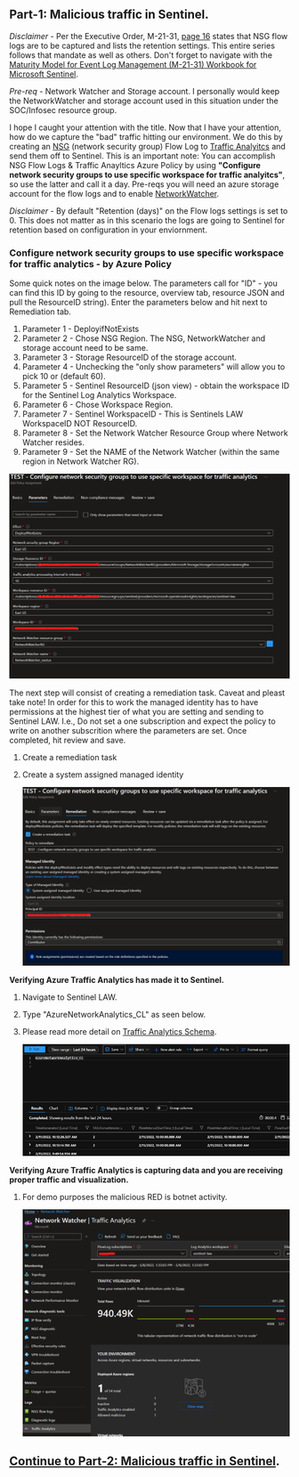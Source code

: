 ## Part-1: Malicious traffic in Sentinel. ##

*Disclaimer* - Per the Executive Order, M-21-31, [page 16](https://www.whitehouse.gov/wp-content/uploads/2021/08/M-21-31-Improving-the-Federal-Governments-Investigative-and-Remediation-Capabilities-Related-to-Cybersecurity-Incidents.pdf) states that NSG flow logs are to be captured and lists the retention settings. This entire series follows that mandate as well as others. Don't forget to navigate with the [Maturity Model for Event Log Management (M-21-31) Workbook for Microsoft Sentinel](https://techcommunity.microsoft.com/t5/public-sector-blog/microsoft-sentinel-maturity-model-for-event-log-management-m-21/ba-p/3074336). 

*Pre-req* - Network Watcher and Storage account. I personally would keep the NetworkWatcher and storage account used in this situation under the SOC/Infosec resource group.

I hope I caught your attention with the title.  Now that I have your attention, how do we capture the "bad" traffic hitting our environment.  We do this by creating an [NSG](https://docs.microsoft.com/en-us/azure/network-watcher/nsg-flow-logs-policy-portal) (network security group) Flow Log to [Traffic Analyitcs](https://docs.microsoft.com/en-us/azure/network-watcher/traffic-analytics-policy-portal) and send them off to Sentinel. This is an important note: You can accomplish NSG Flow Logs & Traffic Anayltics Azure Policy by using **"Configure network security groups to use specific workspace for traffic analyitcs"**, so use the latter and call it a day. Pre-reqs you will need an azure storage account for the flow logs and to enable [NetworkWatcher](https://docs.microsoft.com/en-us/azure/network-watcher/network-watcher-create). 

*Disclaimer* - By default "Retention (days)" on the Flow logs settings is set to 0. This does not matter as in this scenario the logs are going to Sentinel for retention based on configuration in your enviornment.

### Configure network security groups to use specific workspace for traffic analytics - by Azure Policy ###
Some quick notes on the image below. The parameters call for "ID" - you can find this ID by going to the resource, overview tab, resource JSON and pull the ResourceID string). Enter the parameters below and hit next to Remediation tab.
1. Parameter 1 - DeployifNotExists
2. Parameter 2 - Chose NSG Region. The NSG, NetworkWatcher and storage account need to be same.
3. Parameter 3 - Storage ResourceID of the storage account.
4. Parameter 4 - Unchecking the "only show parameters" will allow you to pick 10 or (default 60).
5. Parameter 5 - Sentinel ResourceID (json view) - obtain the workspace ID for the Sentinel Log Analytics Workspace.
6. Parameter 6 - Chose Workspace Region.
7. Parameter 7 - Sentinel WorkspaceID - This is Sentinels LAW WorkspaceID NOT ResourceID.
8. Parameter 8 - Set the Network Watcher Resource Group where Network Watcher resides.
9. Parameter 9 - Set the NAME of the Network Watcher (within the same region in Network Watcher RG).

![](https://github.com/Cyberlorians/uploadedimages/blob/main/trafficlaw.png)

The next step will consist of creating a remediation task. Caveat and pleast take note! In order for this to work the managed identity has to have permissions at the highest tier of what you are setting and sending to Sentinel LAW. I.e., Do not set a one subscription and expect the policy to write on another subscrition where the parameters are set. Once completed, hit review and save.
1. Create a remediation task
2. Create a system assigned managed identity 

    ![](https://github.com/Cyberlorians/uploadedimages/blob/main/trafficanalyticsremed.png)

**Verifying Azure Traffic Analytics has made it to Sentinel.**
1. Navigate to Sentinel LAW.
2. Type "AzureNetworkAnalytics_CL" as seen below.
3. Please read more detail on [Traffic Analytics Schema](https://docs.microsoft.com/en-us/azure/network-watcher/traffic-analytics-schema).

    ![](https://github.com/Cyberlorians/uploadedimages/blob/main/Azurenetanalyitcsschematable.png)

**Verifying Azure Traffic Analytics is capturing data and you are receiving proper traffic and visualization.**
1. For demo purposes the malicious RED is botnet activity.

    ![](https://github.com/Cyberlorians/uploadedimages/blob/main/trafficanalyticsblade.png)

   

## [Continue to Part-2: Malicious traffic in Sentinel](https://github.com/Cyberlorians/Articles/blob/main/MaliciousActivityandSentinelP2.md). ##